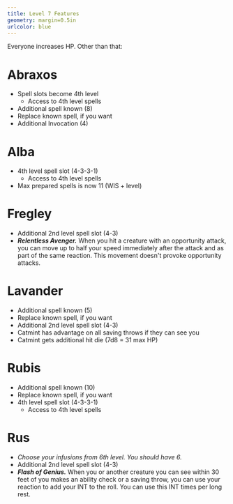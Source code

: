 ```yaml
---
title: Level 7 Features
geometry: margin=0.5in
urlcolor: blue
---
```


Everyone increases HP. Other than that:

# Abraxos

- Spell slots become 4th level
  - Access to 4th level spells
- Additional spell known (8)
- Replace known spell, if you want
- Additional Invocation (4)

# Alba

- 4th level spell slot (4-3-3-1)
  - Access to 4th level spells
- Max prepared spells is now 11 (WIS + level)

# Fregley

- Additional 2nd level spell slot (4-3)
- **_Relentless Avenger._** When you hit a creature with an opportunity attack,
  you can move up to half your speed immediately after the attack and as part of
  the same reaction. This movement doesn't provoke opportunity attacks.

# Lavander

- Additional spell known (5)
- Replace known spell, if you want
- Additional 2nd level spell slot (4-3)
- Catmint has advantage on all saving throws if they can see you
- Catmint gets additional hit die (7d8 = 31 max HP)

# Rubis

- Additional spell known (10)
- Replace known spell, if you want
- 4th level spell slot (4-3-3-1)
  - Access to 4th level spells

# Rus

- _Choose your infusions from 6th level. You should have 6._
- Additional 2nd level spell slot (4-3)
- **_Flash of Genius._** When you or another creature you can see within 30 feet
  of you makes an ability check or a saving throw, you can use your reaction to
  add your INT to the roll. You can use this INT times per long rest.
